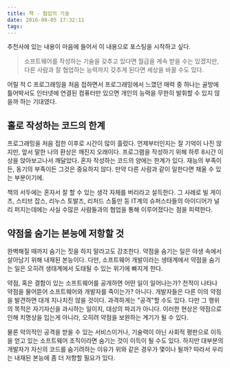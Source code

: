 ```yaml
---
title: 책 - 협업의 기술
date: 2016-08-05 17:32:11
tags:
---
```


추천사에 있는 내용이 마음에 들어서 이 내용으로 포스팅을 시작하고 싶다.

> 소프트웨어를 작성하는 기술을 갖추고 있다면 월급을 계속 받을 수는 있겠지만, 다른 사람과 잘 협업하는 능력까지 갖추게 된다면 세상을 바꿀 수도 있다.

어릴 적 C 프로그래밍을 처음 접하면서 프로그래밍에서 느꼈던 매력 중 하나는 골방에 틀어박서도 인터넷에 연결된 컴퓨터만 있으면 개인의 능력을 무한히 발휘할 수 있지 않을까 하는 기대였다.

## 홀로 작성하는 코드의 한계

프로그래밍을 처음 접한 이후로 시간이 많이 흘렀다. 언제부터인지는 잘 기억이 나진 않지만, 앞서 말한 나의 환상은 깨진지 오래이다. 프로그램을 작성하기 위해 하루 8시간 이상을 앉아보고나서 깨달았다. 혼자 작성하는 코드의 양에는 한계가 있다. 재능의 부족이든, 동기의 부족이든 그것은 중요하지 않다. 만약 다른 사람과 같이 일한다면 채울 수 있는 부분이기에.

책의 서두에는 혼자서 잘 할 수 있는 생각 자체를 버리라고 설득한다. 그 사례로 빌 게이츠, 스티브 잡스, 리누스 토발즈, 리처드 스톨만 등 IT계의 슈퍼스타들의 아이디어가 널리 퍼지는데에는 사실 수많은 사람들과의 협업을 통해 이루어졌다는 점을 피력한다.

## 약점을 숨기는 본능에 저항할 것

완벽해질 때까지 숨기는 짓을 하지 말라고도 강조한다. 약점을 숨기는 일은 야생 속에서 살아남기 위해 내재된 본능이다. 다만, 소프트웨어 개발이라는 생태계에서 약점을 숨기는 일은 오히려 생태계에서 도태될 수 있는 위기에 빠지게 한다.

약점, 혹은 결함이 있는 소프트웨어를 공개하면 어떤 일이 일어나는가? 천적이 나타나 약점을 물어뜯어 소프트웨어와 개발자를 죽이는가? 아니다. 개발자들은 다른 이의 약점을 발견하면 대개 지나치진 않을 것이다. 과격하게는 "공격"할 수도 있다. 다만 그 행위의 목적은 자기자신을 과시하는 일이지, 대상의 파괴가 아니다. 이러한 현상은 약점으로 인해 치명상을 입는게 아니라, 오히려 약점을 보완하는 계기가 될 수 있다.

물론 악의적인 공격을 받을 수 있는 서비스이거나, 기술력이 아닌 사회적 평판으로 이득을 얻고 있는 소프트웨어 조직이라면 숨기는 것이 이득이 될 수도 있다. 하지만 대부분의 개발자가 자신의 코드를 숨기려하는 이유가 위와 같은 경우가 몇이나 될까? 따라서 우리는 내재된 본능에 좀 더 저항할 필요가 있다.
